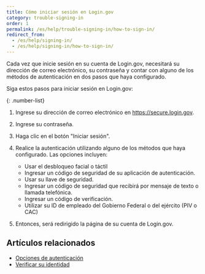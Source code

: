```yaml
---
title: Cómo iniciar sesión en Login.gov
category: trouble-signing-in
order: 1
permalink: /es/help/trouble-signing-in/how-to-sign-in/
redirect_from:
  - /es/help/signing-in/
  - /es/help/signing-in/how-to-sign-in/
---
```

Cada vez que inicie sesión en su cuenta de Login.gov, necesitará su dirección de correo electrónico, su contraseña y contar con alguno de los métodos de autenticación en dos pasos que haya configurado.

Siga estos pasos para iniciar sesión en Login.gov:

{: .number-list}
1. Ingrese su dirección de correo electrónico en <https://secure.login.gov>.
2. Ingrese su contraseña.
3. Haga clic en el botón "Iniciar sesión".
4. Realice la autenticación utilizando alguno de los métodos que haya configurado. Las opciones incluyen:

   * Usar el desbloqueo facial o táctil
   * Ingresar un código de seguridad de su aplicación de autenticación.
   * Usar su llave de seguridad.
   * Ingresar un código de seguridad que recibirá por mensaje de texto o llamada telefónica.
   * Ingresar un código de verificación.
   * Utilizar su ID de empleado del Gobierno Federal o del ejército (PIV o CAC)
5. Entonces, será redirigido la página de su cuenta de Login.gov.

## Artículos relacionados

* [Opciones de autenticación](/es/help/get-started/authentication-options/)
* [Verificar su identidad](/es/help/verify-your-identity/how-to-verify-your-identity/)